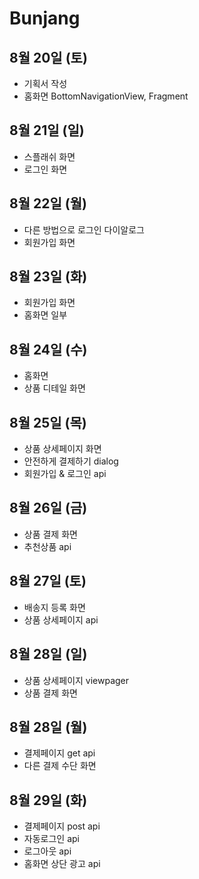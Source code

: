 # Bunjang

## 8월 20일 (토)
- 기획서 작성
- 홈화면 BottomNavigationView, Fragment

## 8월 21일 (일)
- 스플래쉬 화면
- 로그인 화면

## 8월 22일 (월)
- 다른 방법으로 로그인 다이알로그
- 회원가입 화면

## 8월 23일 (화)
- 회원가입 화면
- 홈화면 일부

## 8월 24일 (수)
- 홈화면
- 상품 디테일 화면

## 8월 25일 (목)
- 상품 상세페이지 화면
- 안전하게 결제하기 dialog
- 회원가입 & 로그인 api

## 8월 26일 (금)
- 상품 결제 화면
- 추천상품 api

## 8월 27일 (토)
- 배송지 등록 화면
- 상품 상세페이지 api

## 8월 28일 (일)
- 상품 상세페이지 viewpager
- 상품 결제 화면

## 8월 28일 (월)
- 결제페이지 get api
- 다른 결제 수단 화면

## 8월 29일 (화)
- 결제페이지 post api
- 자동로그인 api
- 로그아웃 api
- 홈화면 상단 광고 api

